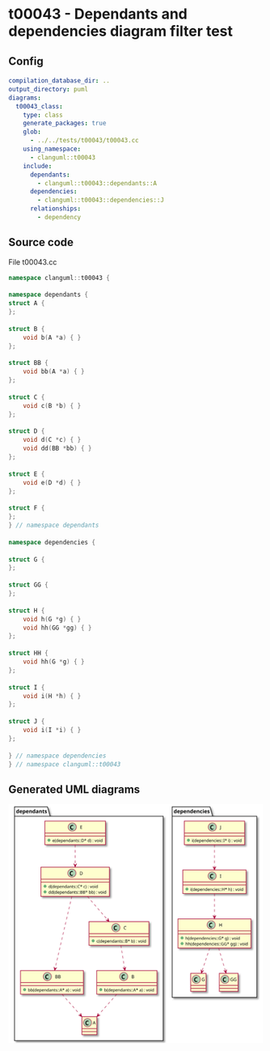 # t00043 - Dependants and dependencies diagram filter test
## Config
```yaml
compilation_database_dir: ..
output_directory: puml
diagrams:
  t00043_class:
    type: class
    generate_packages: true
    glob:
      - ../../tests/t00043/t00043.cc
    using_namespace:
      - clanguml::t00043
    include:
      dependants:
        - clanguml::t00043::dependants::A
      dependencies:
        - clanguml::t00043::dependencies::J
      relationships:
        - dependency
```
## Source code
File t00043.cc
```cpp
namespace clanguml::t00043 {

namespace dependants {
struct A {
};

struct B {
    void b(A *a) { }
};

struct BB {
    void bb(A *a) { }
};

struct C {
    void c(B *b) { }
};

struct D {
    void d(C *c) { }
    void dd(BB *bb) { }
};

struct E {
    void e(D *d) { }
};

struct F {
};
} // namespace dependants

namespace dependencies {

struct G {
};

struct GG {
};

struct H {
    void h(G *g) { }
    void hh(GG *gg) { }
};

struct HH {
    void hh(G *g) { }
};

struct I {
    void i(H *h) { }
};

struct J {
    void i(I *i) { }
};

} // namespace dependencies
} // namespace clanguml::t00043

```
## Generated UML diagrams
![t00043_class](./t00043_class.svg "Dependants and dependencies diagram filter test")

